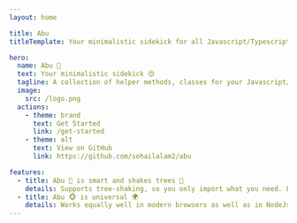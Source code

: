 ```yaml
---
layout: home

title: Abu
titleTemplate: Your minimalistic sidekick for all Javascript/Typescript projects 😍

hero:
  name: Abu 🐒
  text: Your minimalistic sidekick 😍
  tagline: A collection of helper methods, classes for your Javascript/Typescript projects.
  image:
    src: /logo.png
  actions:
    - theme: brand
      text: Get Started
      link: /get-started
    - theme: alt
      text: View on GitHub
      link: https://github.com/sohailalam2/abu

features:
  - title: Abu 🐒 is smart and shakes trees 🍃
    details: Supports tree-shaking, so you only import what you need. Even if Abu get fat, you can stay slim 😃
  - title: Abu 🐵 is universal 🌍
    details: Works equally well in modern browsers as well as in NodeJs
---
```

